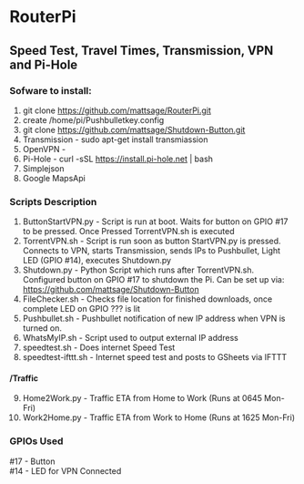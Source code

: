 # RouterPi
## Speed Test, Travel Times, Transmission, VPN and Pi-Hole  

### Sofware to install:  
1. git clone https://github.com/mattsage/RouterPi.git  
2. create /home/pi/Pushbulletkey.config  
3. git clone https://github.com/mattsage/Shutdown-Button.git  
4. Transmission - sudo apt-get install transmiassion  
5. OpenVPN -   
6. Pi-Hole - curl -sSL https://install.pi-hole.net | bash  
7. Simplejson
8. Google MapsApi

### Scripts Description  
1. ButtonStartVPN.py	- Script is run at boot. Waits for button on GPIO #17 to be pressed. Once Pressed TorrentVPN.sh is executed  
2. TorrentVPN.sh - Script is run soon as button StartVPN.py is pressed. Connects to VPN, starts Transmission, sends IPs to Pushbullet, Light LED (GPIO #14), executes Shutdown.py  
3. Shutdown.py	- Python Script which runs after TorrentVPN.sh. Configured button on GPIO #17 to shutdown the Pi. Can be set up via: https://github.com/mattsage/Shutdown-Button  
4. FileChecker.sh - Checks file location for finished downloads, once complete LED on GPIO ??? is lit  
5. Pushbullet.sh - Pushbullet notification of new IP address when VPN is turned on.   
6. WhatsMyIP.sh - Script used to output external IP address
7. speedtest.sh - Does internet Speed Test
8. speedtest-ifttt.sh - Internet speed test and posts to GSheets via IFTTT

####    /Traffic
9. Home2Work.py - Traffic ETA from Home to Work (Runs at 0645 Mon-Fri)
10. Work2Home.py - Traffic ETA from Work to Home (Runs at 1625 Mon-Fri)

### GPIOs Used  
 #17 - Button  
 #14 - LED for VPN Connected  
 
